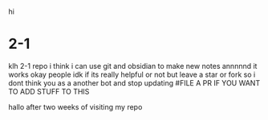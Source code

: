 hi

# 2-1
klh 2-1 repo
i think i can use git and obsidian to make new notes annnnnd it works
okay people idk if its really helpful or not but leave a star or fork so i dont think you as a another bot and stop updating 
#FILE A PR IF YOU WANT TO ADD STUFF TO THIS 


hallo after two weeks of visiting my repo 